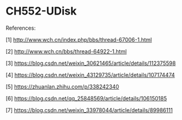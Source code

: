 # CH552-UDisk

References:

[1] http://www.wch.cn/index.php/bbs/thread-67006-1.html

[2] http://www.wch.cn/bbs/thread-64922-1.html

[3] https://blog.csdn.net/weixin_30621465/article/details/112375598

[4] https://blog.csdn.net/weixin_43129735/article/details/107174474

[5] https://zhuanlan.zhihu.com/p/338242340

[6] https://blog.csdn.net/qq_25848569/article/details/106150185

[7] https://blog.csdn.net/weixin_33978044/article/details/89986111

